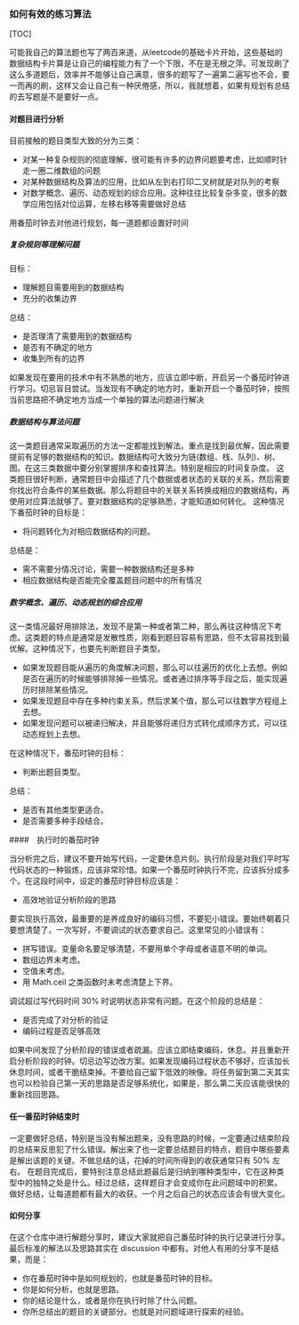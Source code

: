 ### 如何有效的练习算法

[TOC]

可能我自己的算法题也写了两百来道，从leetcode的基础卡片开始，这些基础的数据结构卡片算是让自己的编程能力有了一个下限，不在是无根之萍。可发现刷了这么多道题后，效率并不能够让自己满意，很多的题写了一遍第二遍写也不会，要一而再的刷，这样又会让自己有一种厌倦感，所以，我就想着，如果有规划有总结的去写题是不是要好一点。

#### 对题目进行分析

目前接触的题目类型大致的分为三类：

* 对某一种复杂规则的彻底理解，很可能有许多的边界问题要考虑，比如顺时针走一圈二维数组的问题
* 对某种数据结构及算法的应用，比如从左到右打印二叉树就是对队列的考察
* 对数学概念、遍历、动态规划的综合应用。这种往往比较复杂多变，很多的数学应用包括对位运算，左移右移等需要做好总结

用番茄时钟去对他进行规划，每一道题都设置好时间

##### 复杂规则等理解问题

目标：

* 理解题目需要用到的数据结构
* 充分的收集边界

总结：

* 是否理清了需要用到的数据结构
* 是否有不确定的地方
* 收集到所有的边界

如果发现在要用的技术中有不熟悉的地方，应该立即中断，开启另一个番茄时钟进行学习。切忌盲目尝试。当发现有不确定的地方时，重新开启一个番茄时钟，按照当前思路把不确定地方当成一个单独的算法问题进行解决



##### 数据结构与算法问题

这一类题目通常采取遍历的方法一定都能找到解法。重点是找到最优解，因此需要提前有足够的数据结构的知识。数据结构可大致分为链(数组、栈、队列)、树、图。在这三类数据中要分别掌握排序和查找算法。特别是相应的时间复杂度。
这类题目很好判断，通常题目中会描述了几个数据或者状态的关联的关系，然后需要你找出符合条件的某些数据。那么将题目中的关联关系转换成相应的数据结构，再使用对应算法就够了。要对数据结构的足够熟悉，才能知道如何转化。
这种情况下番茄时钟的目标是：

- 将问题转化为对相应数据结构的问题。

总结是：

- 需不需要分情况讨论，需要一种数据结构还是多种
- 相应数据结构是否能完全覆盖题目问题中的所有情况



##### 数学概念、遍历、动态规划的综合应用

这一类情况最好用排除法，发现不是第一种或者第二种，那么再往这种情况下考虑。这类题的特点是通常是发散性质，刚看到题目容易有思路，但不太容易找到最优解。这种情况下，也要先判断题目子类型。

- 如果发现题目能从遍历的角度解决问题，那么可以往遍历的优化上去想。例如是否在遍历的时候能够排除掉一些情况。或者通过排序等手段之后，能实现遍历时排除某些情况。
- 如果发现题目中存在多种约束关系，然后求某个值，那么可以往数学方程组上去想。
- 如果发现问题可以被递归解决，并且能够将递归方式转化成顺序方式，可以往动态规划上去想。

在这种情况下，番茄时钟的目标：

- 判断出题目类型。

总结：

- 是否有其他类型更适合。
- 是否需要多种手段结合。

####　执行时的番茄时钟

当分析完之后，建议不要开始写代码，一定要休息片刻。执行阶段是对我们平时写代码状态的一种锻炼，应该非常珍惜。如果一个番茄时钟执行不完，应该拆分成多个。在这段时间中，设定的番茄时钟目标应该是：

- 高效地验证分析阶段的思路

要实现执行高效，最重要的是养成良好的编码习惯，不要犯小错误。要始终朝着只要想清楚了，一次写好，不要调试的状态要求自己。这里常见的小错误有：

- 拼写错误。变量命名要足够清楚，不要用单个字母或者语意不明的单词。
- 数组边界未考虑。
- 空值未考虑。
- 用 Math.ceil 之类函数时未考虑清楚上下界。

调试超过写代码时间 30% 时说明状态非常有问题。在这个阶段的总结是：

- 是否完成了对分析的验证
- 编码过程是否足够高效

如果中间发现了分析阶段的错误或者疏漏。应该立即结束编码，休息。并且重新开启分析阶段的时钟。切忌边写边改方案。如果发现编码过程状态不够好，应该加长休息时间，或者干脆结束掉。不要给自己留下低效的映像。将任务留到第二天其实也可以检验自己第一天的思路是否足够系统化，如果是，那么第二天应该能很快的重新找回思路。

#### 任一番茄时钟结束时

一定要做好总结，特别是当没有解出题来，没有思路的时候，一定要通过结束阶段的总结来反思犯了什么错误。解出来了也一定要总结题目的特点，题目中哪些要素是解出该题的关键。不做总结的话，花掉的时间所得到的收获通常只有 50% 左右。
在题目完成后，要特别注意总结此题最后是归纳到哪种类型中，它在这种类型中的独特之处是什么。经过总结，这样题目才会变成你在此问题域中的积累。
做好总结，让每道题都有最大的收获。一个月之后自己的状态应该会有很大变化。

#### 如何分享

在这个仓库中进行解题分享时，建议大家就把自己番茄时钟的执行记录进行分享。最后标准的解法以及思路其实在 discussion 中都有。对他人有用的分享不是结果，而是：

- 你在番茄时钟中是如何规划的，也就是番茄时钟的目标。
- 你是如何分析，也就是思路。
- 你的结论是什么，或者是你在执行时除了什么问题。
- 你所总结出的题目的关键部分。也就是对问题域进行探索的经验。